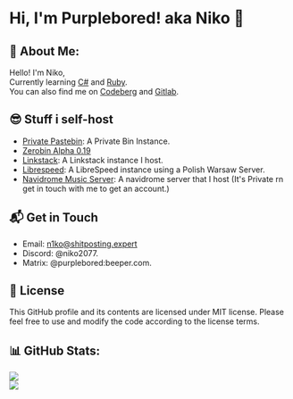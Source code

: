 # Hi, I'm Purplebored! aka Niko 👋
## 💫 About Me:
Hello! I'm Niko,<br>Currently learning [C#](https://learn.microsoft.com/pl-pl/dotnet/csharp/) and [Ruby](https://www.ruby-lang.org).<br>
You can also find me on [Codeberg](https://codeberg.com/purplebored) and [Gitlab](https://gitlab.com/Purplebored).

## 😎 Stuff i self-host
- [Private Pastebin](bin.purplebored.pl): A Private Bin Instance.
- [Zerobin Alpha 0.19](https://oldpb.purplebored.pl)
- [Linkstack](bio.purplebored.pl): A Linkstack instance I host.
- [Librespeed](https://speed.purplebored.pl): A LibreSpeed instance using a Polish Warsaw Server.
- [Navidrome Music Server](music.purplebored.pl): A navidrome server that I host (It's Private rn get in touch with me to get an account.)

## 📬 Get in Touch
- Email: n1ko@shitposting.expert
- Discord: @niko2077.
- Matrix: @purplebored:beeper.com.

## 📝 License
This GitHub profile and its contents are licensed under MIT license. Please feel free to use and modify the code according to the license terms.

## 📊 GitHub Stats:
![](https://github-readme-stats.vercel.app/api?username=PurpleBored&theme=radical&hide_border=true&include_all_commits=true&count_private=true)<br/>
![](https://github-readme-stats.vercel.app/api/top-langs/?username=PurpleBored&theme=radical&hide_border=true&include_all_commits=true&count_private=true&layout=compact)

